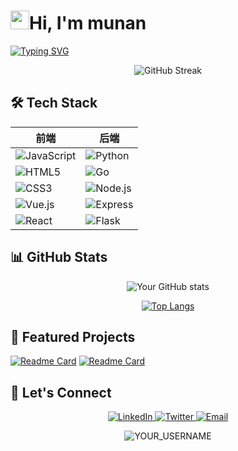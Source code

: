 # <img src="https://raw.githubusercontent.com/MartinHeinz/MartinHeinz/master/wave.gif" width="30px">Hi, I'm munan
[![Typing SVG](https://readme-typing-svg.demolab.com?font=Fira+Code&pause=1000&width=435&lines=Full+Stack+Developer;Open+Source+Enthusiast;JavaScript+%7C+Vue+%7C+React;Python+%7C+Go+%7C+Linux)](https://git.io/typing-svg)

<p align="center">
  <img src="https://github-readme-streak-stats.herokuapp.com?user=YOUR_USERNAME&theme=dark&border_radius=5" alt="GitHub Streak"/>
</p>

## 🛠 Tech Stack

<div align="center">
  
| 前端          | 后端          | 
|---------------|---------------|
| <img src="https://img.shields.io/badge/JavaScript-F7DF1E?logo=javascript&logoColor=black" alt="JavaScript"> | <img src="https://img.shields.io/badge/Python-3776AB?logo=python&logoColor=white" alt="Python"> | <img src="https://img.shields.io/badge/Linux-FCC624?logo=linux&logoColor=black" alt="Linux"> |
| <img src="https://img.shields.io/badge/HTML5-E34F26?logo=html5&logoColor=white" alt="HTML5"> | <img src="https://img.shields.io/badge/Go-00ADD8?logo=go&logoColor=white" alt="Go"> | <img src="https://img.shields.io/badge/Docker-2496ED?logo=docker&logoColor=white" alt="Docker"> |
| <img src="https://img.shields.io/badge/CSS3-1572B6?logo=css3&logoColor=white" alt="CSS3"> | <img src="https://img.shields.io/badge/Node.js-339933?logo=node.js&logoColor=white" alt="Node.js"> | <img src="https://img.shields.io/badge/GitHub_Actions-2088FF?logo=github-actions&logoColor=white" alt="GitHub Actions"> |
| <img src="https://img.shields.io/badge/Vue.js-4FC08D?logo=vue.js&logoColor=white" alt="Vue.js"> | <img src="https://img.shields.io/badge/Express-000000?logo=express&logoColor=white" alt="Express"> | <img src="https://img.shields.io/badge/AWS-232F3E?logo=amazon-aws&logoColor=white" alt="AWS"> |
| <img src="https://img.shields.io/badge/React-61DAFB?logo=react&logoColor=black" alt="React"> | <img src="https://img.shields.io/badge/Flask-000000?logo=flask&logoColor=white" alt="Flask"> | <img src="https://img.shields.io/badge/Nginx-009639?logo=nginx&logoColor=white" alt="Nginx"> |

</div>

## 📊 GitHub Stats

<div align="center">

![Your GitHub stats](https://github-readme-stats.vercel.app/api?username=YOUR_USERNAME&show_icons=true&theme=radical&count_private=true)

[![Top Langs](https://github-readme-stats.vercel.app/api/top-langs/?username=YOUR_USERNAME&layout=compact&theme=vision-friendly-dark&hide=procfile)](https://github.com/anuraghazra/github-readme-stats)

</div>

## 🌟 Featured Projects

<!-- Replace with your actual project links -->
[![Readme Card](https://github-readme-stats.vercel.app/api/pin/?username=YOUR_USERNAME&repo=REPO_NAME&theme=dark)](https://github.com/YOUR_USERNAME/REPO_NAME)
[![Readme Card](https://github-readme-stats.vercel.app/api/pin/?username=YOUR_USERNAME&repo=REPO_NAME&theme=dark)](https://github.com/YOUR_USERNAME/REPO_NAME)

## 🤝 Let's Connect

<p align="center">
  <a href="https://linkedin.com/in/YOUR_PROFILE">
    <img src="https://img.shields.io/badge/LinkedIn-0A66C2?logo=linkedin&logoColor=white" alt="LinkedIn"/>
  </a>
  <a href="https://twitter.com/YOUR_HANDLE">
    <img src="https://img.shields.io/badge/Twitter-1DA1F2?logo=twitter&logoColor=white" alt="Twitter"/>
  </a>
  <a href="mailto:YOUR_EMAIL">
    <img src="https://img.shields.io/badge/Email-D14836?logo=gmail&logoColor=white" alt="Email"/>
  </a>
</p>

<p align="center">
  <img src="https://komarev.com/ghpvc/?username=YOUR_USERNAME&label=Profile%20views&color=0e75b6&style=flat" alt="YOUR_USERNAME" /> 
</p>
<!---
mu-nan26195/mu-nan26195 is a ✨ special ✨ repository because its `README.md` (this file) appears on your GitHub profile.
You can click the Preview link to take a look at your changes.
--->
